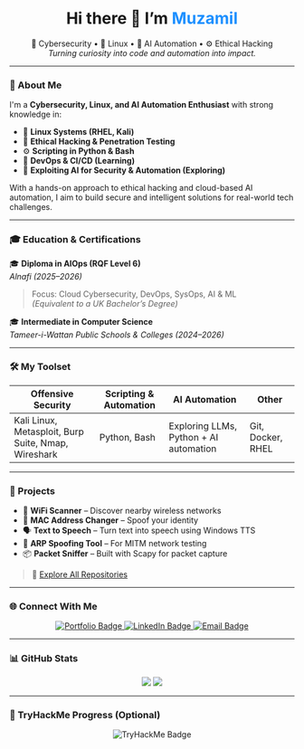 <h1 align="center">Hi there 👋 I’m <span style="color:#1E90FF;">Muzamil</span></h1>

<p align="center">
  🚀 Cybersecurity • 🐧 Linux • 🤖 AI Automation • ⚙️ Ethical Hacking<br>
  <i>Turning curiosity into code and automation into impact.</i>
</p>

---

### 🧠 About Me

I'm a **Cybersecurity, Linux, and AI Automation Enthusiast** with strong knowledge in:
- 🐧 **Linux Systems (RHEL, Kali)**
- 🔐 **Ethical Hacking & Penetration Testing**
- ⚙️ **Scripting in Python & Bash**
- 🔄 **DevOps & CI/CD (Learning)**
- 🤖 **Exploiting AI for Security & Automation (Exploring)**

With a hands-on approach to ethical hacking and cloud-based AI automation, I aim to build secure and intelligent solutions for real-world tech challenges.

---

### 🎓 Education & Certifications

🎓 **Diploma in AIOps (RQF Level 6)**  
*Alnafi (2025–2026)*  
> Focus: Cloud Cybersecurity, DevOps, SysOps, AI & ML  
> *(Equivalent to a UK Bachelor’s Degree)*

🎓 **Intermediate in Computer Science**  
*Tameer-i-Wattan Public Schools & Colleges (2024–2026)*

---

### 🛠️ My Toolset

| Offensive Security | Scripting & Automation | AI Automation | Other |
|--------------------|------------------------|---------------|-------|
| Kali Linux, Metasploit, Burp Suite, Nmap, Wireshark | Python, Bash | Exploring LLMs, Python + AI automation | Git, Docker, RHEL |

---

### 🚧 Projects

- 📡 **WiFi Scanner** – Discover nearby wireless networks  
- 🧥 **MAC Address Changer** – Spoof your identity  
- 🗣️ **Text to Speech** – Turn text into speech using Windows TTS  
- 🔄 **ARP Spoofing Tool** – For MITM network testing  
- 📦 **Packet Sniffer** – Built with Scapy for packet capture  

> 🔗 [Explore All Repositories](https://github.com/muzi5622)

---

### 🌐 Connect With Me

<p align="center">
  <a href="https://muzi5622-portfolio.vercel.app/">
    <img src="https://img.shields.io/badge/My%20Portfolio-1E90FF?style=for-the-badge&logo=vercel&logoColor=white" alt="Portfolio Badge"/>
  </a>
  <a href="https://www.linkedin.com/in/your-linkedin-profile">
    <img src="https://img.shields.io/badge/LinkedIn-0A66C2?style=for-the-badge&logo=linkedin&logoColor=white" alt="LinkedIn Badge"/>
  </a>
  <a href="mailto:muzi786muzi@gmail.com">
    <img src="https://img.shields.io/badge/Email-EA4335?style=for-the-badge&logo=gmail&logoColor=white" alt="Email Badge"/>
  </a>
</p>

---

### 📊 GitHub Stats

<p align="center">
  <img src="https://github-readme-stats.vercel.app/api?username=muzi5622&show_icons=true&theme=tokyonight&hide_title=true&count_private=true" />
  <img src="https://github-readme-stats.vercel.app/api/top-langs/?username=muzi5622&layout=compact&theme=tokyonight" />
</p>

---

### 🧠 TryHackMe Progress (Optional)

<p align="center">
  <img src="https://tryhackme-badges.s3.amazonaws.com/muzi5622.png" alt="TryHackMe Badge" />
</p>
